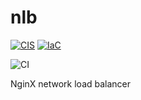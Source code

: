 # nlb

[![CIS](https://app.soluble.cloud/api/v1/public/badges/cb770a6e-a348-433b-a54e-20bb7b791239.svg)](https://app.soluble.cloud/repos/details/github.com/ayoinc/nlb)  [![IaC](https://app.soluble.cloud/api/v1/public/badges/356ac832-901d-4cea-9977-8a912f1cafb9.svg)](https://app.soluble.cloud/repos/details/github.com/ayoinc/nlb)  

![CI](https://github.com/academiaonline/nlb/workflows/CI/badge.svg?branch=docker)

NginX network load balancer
